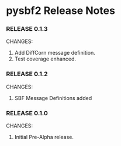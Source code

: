 # pysbf2 Release Notes

### RELEASE 0.1.3

CHANGES:

1. Add DiffCorn message definition.
1. Test coverage enhanced.

### RELEASE 0.1.2

CHANGES:

1. SBF Message Definitions added

### RELEASE 0.1.0

CHANGES:

1. Initial Pre-Alpha release.

